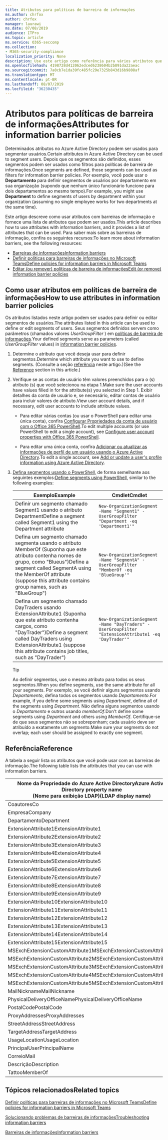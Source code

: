 ```yaml
---
title: Atributos para políticas de barreira de informações
ms.author: chrfox
author: chrfox
manager: laurawi
ms.date: 07/08/2019
audience: ITPro
ms.topic: article
ms.service: O365-seccomp
ms.collection:
- M365-security-compliance
localization_priority: None
description: Use este artigo como referência para vários atributos que podem ser usados em políticas de barreira de informações.
ms.openlocfilehash: 4198728d412062edced6238604b2b891da22aeac
ms.sourcegitcommit: 7a0cb7e1da39fc485fc29e7325b843d16b9808af
ms.translationtype: MT
ms.contentlocale: pt-BR
ms.lasthandoff: 08/07/2019
ms.locfileid: "36230435"
---
```

# <a name="attributes-for-information-barrier-policies"></a><span data-ttu-id="3379e-103">Atributos para políticas de barreira de informações</span><span class="sxs-lookup"><span data-stu-id="3379e-103">Attributes for information barrier policies</span></span>

<span data-ttu-id="3379e-104">Determinados atributos no Azure Active Directory podem ser usados para segmentar usuários.</span><span class="sxs-lookup"><span data-stu-id="3379e-104">Certain attributes in Azure Active Directory can be used to segment users.</span></span> <span data-ttu-id="3379e-105">Depois que os segmentos são definidos, esses segmentos podem ser usados como filtros para políticas de barreira de informações.</span><span class="sxs-lookup"><span data-stu-id="3379e-105">Once segments are defined, those segments can be used as filters for information barrier policies.</span></span> <span data-ttu-id="3379e-106">Por exemplo, você pode usar o **Departamento** para definir segmentos de usuários por departamento em sua organização (supondo que nenhum único funcionário funcione para dois departamentos ao mesmo tempo).</span><span class="sxs-lookup"><span data-stu-id="3379e-106">For example, you might use **Department** to define segments of users by department within your organization (assuming no single employee works for two departments at the same time).</span></span> 

<span data-ttu-id="3379e-107">Este artigo descreve como usar atributos com barreiras de informação e fornece uma lista de atributos que podem ser usados.</span><span class="sxs-lookup"><span data-stu-id="3379e-107">This article describes how to use attributes with information barriers, and it provides a list of attributes that can be used.</span></span> <span data-ttu-id="3379e-108">Para saber mais sobre as barreiras de informação, confira os seguintes recursos:</span><span class="sxs-lookup"><span data-stu-id="3379e-108">To learn more about information barriers, see the following resources:</span></span>
- [<span data-ttu-id="3379e-109">Barreiras de informações</span><span class="sxs-lookup"><span data-stu-id="3379e-109">Information barriers</span></span>](information-barriers.md)
- [<span data-ttu-id="3379e-110">Definir políticas para barreiras de informações no Microsoft Teams</span><span class="sxs-lookup"><span data-stu-id="3379e-110">Define policies for information barriers in Microsoft Teams</span></span>](information-barriers-policies.md)
- [<span data-ttu-id="3379e-111">Editar (ou remover) políticas de barreira de informações</span><span class="sxs-lookup"><span data-stu-id="3379e-111">Edit (or remove) information barrier policies</span></span>](information-barriers-edit-segments-policies.md.md)

## <a name="how-to-use-attributes-in-information-barrier-policies"></a><span data-ttu-id="3379e-112">Como usar atributos em políticas de barreira de informações</span><span class="sxs-lookup"><span data-stu-id="3379e-112">How to use attributes in information barrier policies</span></span>

<span data-ttu-id="3379e-113">Os atributos listados neste artigo podem ser usados para definir ou editar segmentos de usuários.</span><span class="sxs-lookup"><span data-stu-id="3379e-113">The attributes listed in this article can be used to define or edit segments of users.</span></span> <span data-ttu-id="3379e-114">Seus segmentos definidos servem como parâmetros (chamados valores *UserGroupFilter* ) em [políticas de barreira de informações](information-barriers-policies.md).</span><span class="sxs-lookup"><span data-stu-id="3379e-114">Your defined segments serve as parameters (called *UserGroupFilter* values) in [information barrier policies](information-barriers-policies.md).</span></span>

1. <span data-ttu-id="3379e-115">Determine o atributo que você deseja usar para definir segmentos.</span><span class="sxs-lookup"><span data-stu-id="3379e-115">Determine which attribute you want to use to define segments.</span></span> <span data-ttu-id="3379e-116">(Consulte a seção [referência](#reference) neste artigo.)</span><span class="sxs-lookup"><span data-stu-id="3379e-116">(See the [Reference](#reference) section in this article.)</span></span>

2. <span data-ttu-id="3379e-117">Verifique se as contas de usuário têm valores preenchidos para o (s) atributo (s) que você selecionou na etapa 1.</span><span class="sxs-lookup"><span data-stu-id="3379e-117">Make sure the user accounts have values filled in for the attribute(s) you selected in Step 1.</span></span> <span data-ttu-id="3379e-118">Exibir detalhes da conta de usuário e, se necessário, editar contas de usuário para incluir valores de atributo.</span><span class="sxs-lookup"><span data-stu-id="3379e-118">View user account details, and if necessary, edit user accounts to include attribute values.</span></span> 

    - <span data-ttu-id="3379e-119">Para editar várias contas (ou usar o PowerShell para editar uma única conta), confira [Configurar Propriedades da conta de usuário com o Office 365 PowerShell](https://docs.microsoft.com/office365/enterprise/powershell/configure-user-account-properties-with-office-365-powershell).</span><span class="sxs-lookup"><span data-stu-id="3379e-119">To edit multiple accounts (or use PowerShell to edit a single account), see [Configure user account properties with Office 365 PowerShell](https://docs.microsoft.com/office365/enterprise/powershell/configure-user-account-properties-with-office-365-powershell).</span></span>

    - <span data-ttu-id="3379e-120">Para editar uma única conta, confira [Adicionar ou atualizar as informações de perfil de um usuário usando o Azure Active Directory](https://docs.microsoft.com/azure/active-directory/fundamentals/active-directory-users-profile-azure-portal).</span><span class="sxs-lookup"><span data-stu-id="3379e-120">To edit a single account, see [Add or update a user's profile information using Azure Active Directory](https://docs.microsoft.com/azure/active-directory/fundamentals/active-directory-users-profile-azure-portal).</span></span>

3. <span data-ttu-id="3379e-121">[Defina segmentos usando o PowerShell](information-barriers-policies.md#define-segments-using-powershell), de forma semelhante aos seguintes exemplos:</span><span class="sxs-lookup"><span data-stu-id="3379e-121">[Define segments using PowerShell](information-barriers-policies.md#define-segments-using-powershell), similar to the following examples:</span></span>

    |<span data-ttu-id="3379e-122">Exemplo</span><span class="sxs-lookup"><span data-stu-id="3379e-122">Example</span></span>  |<span data-ttu-id="3379e-123">Cmdlet</span><span class="sxs-lookup"><span data-stu-id="3379e-123">Cmdlet</span></span>  |
    |---------|---------|
    |<span data-ttu-id="3379e-124">Definir um segmento chamado Segment1 usando o atributo Department</span><span class="sxs-lookup"><span data-stu-id="3379e-124">Define a segment called Segment1 using the Department attribute</span></span>     | `New-OrganizationSegment -Name "Segment1" -UserGroupFilter "Department -eq 'Department1'"`        |
    |<span data-ttu-id="3379e-125">Defina um segmento chamado segmenta usando o atributo MemberOf (Suponha que este atributo contenha nomes de grupo, como "Blueus")</span><span class="sxs-lookup"><span data-stu-id="3379e-125">Define a segment called SegmentA using the MemberOf attribute (suppose this attribute contains group names, such as "BlueGroup")</span></span>     | `New-OrganizationSegment -Name "SegmentA" -UserGroupFilter "MemberOf -eq 'BlueGroup'"`        |
    |<span data-ttu-id="3379e-126">Defina um segmento chamado DayTraders usando ExtensionAttribute1 (Suponha que este atributo contenha cargos, como "DayTrader")</span><span class="sxs-lookup"><span data-stu-id="3379e-126">Define a segment called DayTraders using ExtensionAttribute1 (suppose this attribute contains job titles, such as "DayTrader")</span></span>|`New-OrganizationSegment -Name "DayTraders" -UserGroupFilter "ExtensionAttribute1 -eq 'DayTrader'"` |

    > [!TIP]
    > <span data-ttu-id="3379e-127">Ao definir segmentos, use o mesmo atributo para todos os seus segmentos.</span><span class="sxs-lookup"><span data-stu-id="3379e-127">When you define segments, use the same attribute for all your segments.</span></span> <span data-ttu-id="3379e-128">Por exemplo, se você definir alguns segmentos usando *Departamento*, defina todos os segmentos usando *Departamento*.</span><span class="sxs-lookup"><span data-stu-id="3379e-128">For example, if you define some segments using *Department*, define all of the segments using *Department*.</span></span> <span data-ttu-id="3379e-129">Não defina alguns segmentos usando o *Departamento* e outros usando *memberOf*.</span><span class="sxs-lookup"><span data-stu-id="3379e-129">Don't define some segments using *Department* and others using *MemberOf*.</span></span> <span data-ttu-id="3379e-130">Certifique-se de que seus segmentos não se sobreponham; cada usuário deve ser atribuído a exatamente um segmento.</span><span class="sxs-lookup"><span data-stu-id="3379e-130">Make sure your segments do not overlap; each user should be assigned to exactly one segment.</span></span> 

## <a name="reference"></a><span data-ttu-id="3379e-131">Referência</span><span class="sxs-lookup"><span data-stu-id="3379e-131">Reference</span></span>

<span data-ttu-id="3379e-132">A tabela a seguir lista os atributos que você pode usar com as barreiras de informação.</span><span class="sxs-lookup"><span data-stu-id="3379e-132">The following table lists the attributes that you can use with information barriers.</span></span>

|<span data-ttu-id="3379e-133">Nome da Propriedade do Azure Active Directory</span><span class="sxs-lookup"><span data-stu-id="3379e-133">Azure Active Directory property name</span></span><br/><span data-ttu-id="3379e-134">(Nome para exibição LDAP)</span><span class="sxs-lookup"><span data-stu-id="3379e-134">(LDAP display name)</span></span>  |<span data-ttu-id="3379e-135">Nome da Propriedade do Exchange</span><span class="sxs-lookup"><span data-stu-id="3379e-135">Exchange property name</span></span>  |
|---------|---------|
|<span data-ttu-id="3379e-136">Coautores</span><span class="sxs-lookup"><span data-stu-id="3379e-136">Co</span></span>       | <span data-ttu-id="3379e-137">Coautores</span><span class="sxs-lookup"><span data-stu-id="3379e-137">Co</span></span>        |
|<span data-ttu-id="3379e-138">Empresa</span><span class="sxs-lookup"><span data-stu-id="3379e-138">Company</span></span>     |<span data-ttu-id="3379e-139">Empresa</span><span class="sxs-lookup"><span data-stu-id="3379e-139">Company</span></span>         |
|<span data-ttu-id="3379e-140">Departamento</span><span class="sxs-lookup"><span data-stu-id="3379e-140">Department</span></span>     |<span data-ttu-id="3379e-141">Departamento</span><span class="sxs-lookup"><span data-stu-id="3379e-141">Department</span></span>         |
|<span data-ttu-id="3379e-142">ExtensionAttribute1</span><span class="sxs-lookup"><span data-stu-id="3379e-142">ExtensionAttribute1</span></span> |<span data-ttu-id="3379e-143">CustomAttribute1</span><span class="sxs-lookup"><span data-stu-id="3379e-143">CustomAttribute1</span></span>  |
|<span data-ttu-id="3379e-144">ExtensionAttribute2</span><span class="sxs-lookup"><span data-stu-id="3379e-144">ExtensionAttribute2</span></span> |<span data-ttu-id="3379e-145">CustomAttribute2</span><span class="sxs-lookup"><span data-stu-id="3379e-145">CustomAttribute2</span></span>  |
|<span data-ttu-id="3379e-146">ExtensionAttribute3</span><span class="sxs-lookup"><span data-stu-id="3379e-146">ExtensionAttribute3</span></span> |<span data-ttu-id="3379e-147">CustomAttribute3</span><span class="sxs-lookup"><span data-stu-id="3379e-147">CustomAttribute3</span></span>  |
|<span data-ttu-id="3379e-148">ExtensionAttribute4</span><span class="sxs-lookup"><span data-stu-id="3379e-148">ExtensionAttribute4</span></span> |<span data-ttu-id="3379e-149">CustomAttribute4</span><span class="sxs-lookup"><span data-stu-id="3379e-149">CustomAttribute4</span></span>  |
|<span data-ttu-id="3379e-150">ExtensionAttribute5</span><span class="sxs-lookup"><span data-stu-id="3379e-150">ExtensionAttribute5</span></span> |<span data-ttu-id="3379e-151">CustomAttribute5</span><span class="sxs-lookup"><span data-stu-id="3379e-151">CustomAttribute5</span></span>  |
|<span data-ttu-id="3379e-152">ExtensionAttribute6</span><span class="sxs-lookup"><span data-stu-id="3379e-152">ExtensionAttribute6</span></span> |<span data-ttu-id="3379e-153">CustomAttribute6</span><span class="sxs-lookup"><span data-stu-id="3379e-153">CustomAttribute6</span></span>  |
|<span data-ttu-id="3379e-154">ExtensionAttribute7</span><span class="sxs-lookup"><span data-stu-id="3379e-154">ExtensionAttribute7</span></span> |<span data-ttu-id="3379e-155">CustomAttribute7</span><span class="sxs-lookup"><span data-stu-id="3379e-155">CustomAttribute7</span></span>  |
|<span data-ttu-id="3379e-156">ExtensionAttribute8</span><span class="sxs-lookup"><span data-stu-id="3379e-156">ExtensionAttribute8</span></span> |<span data-ttu-id="3379e-157">CustomAttribute8</span><span class="sxs-lookup"><span data-stu-id="3379e-157">CustomAttribute8</span></span>  |
|<span data-ttu-id="3379e-158">ExtensionAttribute9</span><span class="sxs-lookup"><span data-stu-id="3379e-158">ExtensionAttribute9</span></span> |<span data-ttu-id="3379e-159">CustomAttribute9</span><span class="sxs-lookup"><span data-stu-id="3379e-159">CustomAttribute9</span></span>  |
|<span data-ttu-id="3379e-160">ExtensionAttribute10</span><span class="sxs-lookup"><span data-stu-id="3379e-160">ExtensionAttribute10</span></span> |<span data-ttu-id="3379e-161">CustomAttribute10</span><span class="sxs-lookup"><span data-stu-id="3379e-161">CustomAttribute10</span></span>  |
|<span data-ttu-id="3379e-162">ExtensionAttribute11</span><span class="sxs-lookup"><span data-stu-id="3379e-162">ExtensionAttribute11</span></span> |<span data-ttu-id="3379e-163">CustomAttribute11</span><span class="sxs-lookup"><span data-stu-id="3379e-163">CustomAttribute11</span></span>  |
|<span data-ttu-id="3379e-164">ExtensionAttribute12</span><span class="sxs-lookup"><span data-stu-id="3379e-164">ExtensionAttribute12</span></span> |<span data-ttu-id="3379e-165">CustomAttribute12</span><span class="sxs-lookup"><span data-stu-id="3379e-165">CustomAttribute12</span></span>  |
|<span data-ttu-id="3379e-166">ExtensionAttribute13</span><span class="sxs-lookup"><span data-stu-id="3379e-166">ExtensionAttribute13</span></span> |<span data-ttu-id="3379e-167">CustomAttribute13</span><span class="sxs-lookup"><span data-stu-id="3379e-167">CustomAttribute13</span></span>  |
|<span data-ttu-id="3379e-168">ExtensionAttribute14</span><span class="sxs-lookup"><span data-stu-id="3379e-168">ExtensionAttribute14</span></span> |<span data-ttu-id="3379e-169">CustomAttribute14</span><span class="sxs-lookup"><span data-stu-id="3379e-169">CustomAttribute14</span></span>  |
|<span data-ttu-id="3379e-170">ExtensionAttribute15</span><span class="sxs-lookup"><span data-stu-id="3379e-170">ExtensionAttribute15</span></span> |<span data-ttu-id="3379e-171">CustomAttribute15</span><span class="sxs-lookup"><span data-stu-id="3379e-171">CustomAttribute15</span></span>  |
|<span data-ttu-id="3379e-172">MSExchExtensionCustomAttribute1</span><span class="sxs-lookup"><span data-stu-id="3379e-172">MSExchExtensionCustomAttribute1</span></span> |<span data-ttu-id="3379e-173">ExtensionCustomAttribute1</span><span class="sxs-lookup"><span data-stu-id="3379e-173">ExtensionCustomAttribute1</span></span> |
|<span data-ttu-id="3379e-174">MSExchExtensionCustomAttribute2</span><span class="sxs-lookup"><span data-stu-id="3379e-174">MSExchExtensionCustomAttribute2</span></span> |<span data-ttu-id="3379e-175">ExtensionCustomAttribute2</span><span class="sxs-lookup"><span data-stu-id="3379e-175">ExtensionCustomAttribute2</span></span> |
|<span data-ttu-id="3379e-176">MSExchExtensionCustomAttribute3</span><span class="sxs-lookup"><span data-stu-id="3379e-176">MSExchExtensionCustomAttribute3</span></span> |<span data-ttu-id="3379e-177">ExtensionCustomAttribute3</span><span class="sxs-lookup"><span data-stu-id="3379e-177">ExtensionCustomAttribute3</span></span> |
|<span data-ttu-id="3379e-178">MSExchExtensionCustomAttribute4</span><span class="sxs-lookup"><span data-stu-id="3379e-178">MSExchExtensionCustomAttribute4</span></span> |<span data-ttu-id="3379e-179">ExtensionCustomAttribute4</span><span class="sxs-lookup"><span data-stu-id="3379e-179">ExtensionCustomAttribute4</span></span> |
|<span data-ttu-id="3379e-180">MSExchExtensionCustomAttribute5</span><span class="sxs-lookup"><span data-stu-id="3379e-180">MSExchExtensionCustomAttribute5</span></span> |<span data-ttu-id="3379e-181">ExtensionCustomAttribute5</span><span class="sxs-lookup"><span data-stu-id="3379e-181">ExtensionCustomAttribute5</span></span> |
|<span data-ttu-id="3379e-182">MailNickname</span><span class="sxs-lookup"><span data-stu-id="3379e-182">MailNickname</span></span> |<span data-ttu-id="3379e-183">Alias</span><span class="sxs-lookup"><span data-stu-id="3379e-183">Alias</span></span> |
|<span data-ttu-id="3379e-184">PhysicalDeliveryOfficeName</span><span class="sxs-lookup"><span data-stu-id="3379e-184">PhysicalDeliveryOfficeName</span></span> |<span data-ttu-id="3379e-185">Office</span><span class="sxs-lookup"><span data-stu-id="3379e-185">Office</span></span> |
|<span data-ttu-id="3379e-186">PostalCode</span><span class="sxs-lookup"><span data-stu-id="3379e-186">PostalCode</span></span> |<span data-ttu-id="3379e-187">PostalCode</span><span class="sxs-lookup"><span data-stu-id="3379e-187">PostalCode</span></span> |
|<span data-ttu-id="3379e-188">ProxyAddresses</span><span class="sxs-lookup"><span data-stu-id="3379e-188">ProxyAddresses</span></span> |<span data-ttu-id="3379e-189">EndereçosEmail</span><span class="sxs-lookup"><span data-stu-id="3379e-189">EmailAddresses</span></span> |
|<span data-ttu-id="3379e-190">StreetAddress</span><span class="sxs-lookup"><span data-stu-id="3379e-190">StreetAddress</span></span> |<span data-ttu-id="3379e-191">StreetAddress</span><span class="sxs-lookup"><span data-stu-id="3379e-191">StreetAddress</span></span> |
|<span data-ttu-id="3379e-192">TargetAddress</span><span class="sxs-lookup"><span data-stu-id="3379e-192">TargetAddress</span></span> |<span data-ttu-id="3379e-193">ExternalEmailAddress</span><span class="sxs-lookup"><span data-stu-id="3379e-193">ExternalEmailAddress</span></span> |
|<span data-ttu-id="3379e-194">UsageLocation</span><span class="sxs-lookup"><span data-stu-id="3379e-194">UsageLocation</span></span> |<span data-ttu-id="3379e-195">UsageLocation</span><span class="sxs-lookup"><span data-stu-id="3379e-195">UsageLocation</span></span> |
|<span data-ttu-id="3379e-196">Principal</span><span class="sxs-lookup"><span data-stu-id="3379e-196">UserPrincipalName</span></span>  |<span data-ttu-id="3379e-197">Principal</span><span class="sxs-lookup"><span data-stu-id="3379e-197">UserPrincipalName</span></span>  |
|<span data-ttu-id="3379e-198">Correio</span><span class="sxs-lookup"><span data-stu-id="3379e-198">Mail</span></span>   |<span data-ttu-id="3379e-199">WindowsEmailAddress</span><span class="sxs-lookup"><span data-stu-id="3379e-199">WindowsEmailAddress</span></span>    |
|<span data-ttu-id="3379e-200">Descrição</span><span class="sxs-lookup"><span data-stu-id="3379e-200">Description</span></span>    |<span data-ttu-id="3379e-201">Descrição</span><span class="sxs-lookup"><span data-stu-id="3379e-201">Description</span></span>    |
|<span data-ttu-id="3379e-202">Tattoo</span><span class="sxs-lookup"><span data-stu-id="3379e-202">MemberOf</span></span>   |<span data-ttu-id="3379e-203">MemberOfGroup</span><span class="sxs-lookup"><span data-stu-id="3379e-203">MemberOfGroup</span></span>  |

## <a name="related-topics"></a><span data-ttu-id="3379e-204">Tópicos relacionados</span><span class="sxs-lookup"><span data-stu-id="3379e-204">Related topics</span></span>

[<span data-ttu-id="3379e-205">Definir políticas para barreiras de informações no Microsoft Teams</span><span class="sxs-lookup"><span data-stu-id="3379e-205">Define policies for information barriers in Microsoft Teams</span></span>](information-barriers-policies.md)

[<span data-ttu-id="3379e-206">Solucionando problemas de barreiras de informações</span><span class="sxs-lookup"><span data-stu-id="3379e-206">Troubleshooting information barriers</span></span>](information-barriers-troubleshooting.md)

[<span data-ttu-id="3379e-207">Barreiras de informações</span><span class="sxs-lookup"><span data-stu-id="3379e-207">Information barriers</span></span>](information-barriers.md)




